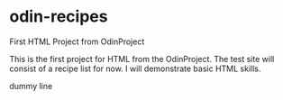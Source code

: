 # odin-recipes
First HTML Project from OdinProject

This is the first project for HTML from the OdinProject.
The test site will consist of a recipe list for now.
I will demonstrate basic HTML skills.

dummy line